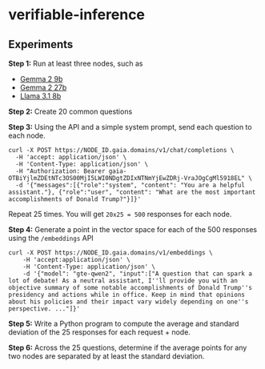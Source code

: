# verifiable-inference

## Experiments

**Step 1:** Run at least three nodes, such as

* [Gemma 2 9b](nodes/gemma-2-9b_nomic-embed.json)
* [Gemma 2 27b](nodes/gemma-2-27b_nomic-embed.json)
* [Llama 3.1 8b](nodes/llama-3.1-8b_nomic-embed.json)

**Step 2:** Create 20 common questions

**Step 3:** Using the API and a simple system prompt, send each question to each node. 

```
curl -X POST https://NODE_ID.gaia.domains/v1/chat/completions \
  -H 'accept: application/json' \
  -H 'Content-Type: application/json' \
  -H "Authorization: Bearer gaia-OTBiYjlmZDEtNTc3OS00MjI5LWI0NDgtZDIxNTNmYjEwZDRj-VraJOgCgMl5918EL" \
  -d '{"messages":[{"role":"system", "content": "You are a helpful assistant."}, {"role":"user", "content": "What are the most important accomplishments of Donald Trump?"}]}'
```

Repeat 25 times. You will get `20x25 = 500` responses for each node. 

**Step 4:** Generate a point in the vector space for each of the 500 responses using the `/embeddings` API

```
curl -X POST https://NODE_ID.gaia.domains/v1/embeddings \
    -H 'accept:application/json' \
    -H 'Content-Type: application/json' \
    -d '{"model": "gte-qwen2", "input":["A question that can spark a lot of debate! As a neutral assistant, I''ll provide you with an objective summary of some notable accomplishments of Donald Trump''s presidency and actions while in office. Keep in mind that opinions about his policies and their impact vary widely depending on one''s perspective. ..."]}'
```

**Step 5:** Write a Python program to compute the average and standard deviation of the 25 responses for each request + node. 

**Step 6:** Across the 25 questions, determine if the average points for any two nodes are separated by at least the standard deviation. 

